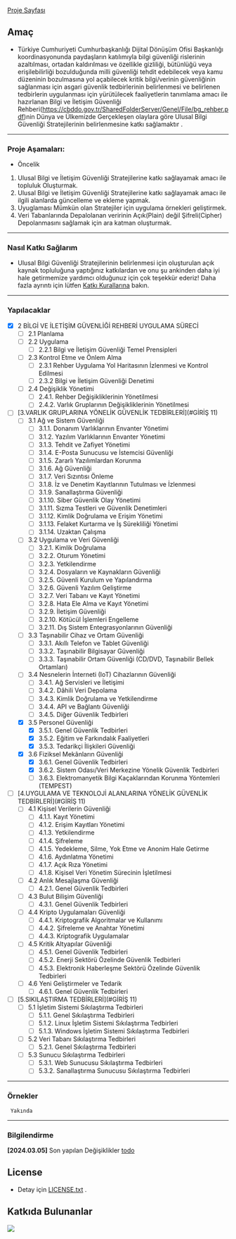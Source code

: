 [Proje Sayfası](https://pku-yuangroup.github.io/Open-Sora-Plan/) 
## Amaç
* Türkiye Cumhuriyeti Cumhurbaşkanlığı  Dijital Dönüşüm Ofisi Başkanlığı
koordinasyonunda paydaşların katılımıyla bilgi güvenliği rislerinin azaltılması, ortadan kaldırılması ve özellikle gizliliği,
bütünlüğü veya erişilebilirliği bozulduğunda milli güvenliği tehdit edebilecek veya kamu düzeninin
bozulmasına yol açabilecek kritik bilgi/verinin güvenliğinin sağlanması için asgari güvenlik tedbirlerinin
belirlenmesi ve belirlenen tedbirlerin uygulanması için yürütülecek faaliyetlerin tanımlama amacı ile hazırlanan    Bilgi ve İletişim Güvenliği Rehberi(https://cbddo.gov.tr/SharedFolderServer/Genel/File/bg_rehber.pdf)nin
Dünya ve Ülkemizde Gerçekleşen olaylara göre Ulusal Bilgi Güvenliği Stratejilerinin belirlenmesine katkı sağlamaktır .
---------
### Proje  Aşamaları:
- Öncelik
1. Ulusal Bilgi ve İletişim Güvenliği Stratejilerine katkı sağlayamak amacı ile topluluk Oluşturmak.
2. Ulusal Bilgi ve İletişim Güvenliği Stratejilerine katkı sağlayamak amacı ile ilgili alanlarda güncelleme ve ekleme yapmak.
3. Uyuglaması Mümkün olan Stratejiler için  uygulama örnekleri geliştirmek.
4. Veri Tabanlarında Depalolanan veririnin Açık(Plain) değil Şifreli(Cipher) Depolanmasını sağlamak için ara katman oluşturmak.
-----
### Nasıl Katkı Sağlarım
* Ulusal Bilgi Güvenliği Stratejilerinin belirlenmesi için oluşturulan  açık kaynak topluluğuna yaptığınız katkılardan ve onu şu ankinden daha iyi hale getirmemize yardımcı olduğunuz için çok teşekkür ederiz!
Daha fazla ayrıntı için lütfen [Katkı Kurallarına](docs/Contribution_Guidelines.md) bakın.
--------
### Yapılacaklar

- [X] 2 BİLGİ VE İLETİŞİM GÜVENLİĞİ REHBERİ UYGULAMA SÜRECİ
    - [ ] 2.1 Planlama        
    - [ ] 2.2 Uygulama
        - [ ] 2.2.1 Bilgi ve İletişim Güvenliği Temel Prensipleri
    - [ ] 2.3 Kontrol Etme ve Önlem Alma
        - [ ] 2.3.1 Rehber Uygulama Yol Haritasının İzlenmesi ve Kontrol Edilmesi
        - [ ] 2.3.2 Bilgi ve İletişim Güvenliği Denetimi
    - [ ] 2.4 Değişiklik Yönetimi
        - [ ] 2.4.1. Rehber Değişikliklerinin Yönetilmesi
        - [ ] 2.4.2. Varlık Gruplarının Değişikliklerinin Yönetilmesi
- [ ] [3.VARLIK GRUPLARINA YÖNELİK GÜVENLİK TEDBİRLERİ](#GİRİŞ 11)
    - [ ] 3.1 Ağ ve Sistem Güvenliği
        - [ ] 3.1.1. Donanım Varlıklarının Envanter Yönetimi
        - [ ] 3.1.2. Yazılım Varlıklarının Envanter Yönetimi
        - [ ] 3.1.3. Tehdit ve Zafiyet Yönetimi
        - [ ] 3.1.4. E-Posta Sunucusu ve İstemcisi Güvenliği
        - [ ] 3.1.5. Zararlı Yazılımlardan Korunma
        - [ ] 3.1.6. Ağ Güvenliği
        - [ ] 3.1.7. Veri Sızıntısı Önleme
        - [ ] 3.1.8. İz ve Denetim Kayıtlarının Tutulması ve İzlenmesi
        - [ ] 3.1.9. Sanallaştırma Güvenliği
        - [ ] 3.1.10. Siber Güvenlik Olay Yönetimi
        - [ ] 3.1.11. Sızma Testleri ve Güvenlik Denetimleri
        - [ ] 3.1.12. Kimlik Doğrulama ve Erişim Yönetimi
        - [ ] 3.1.13. Felaket Kurtarma ve İş Sürekliliği Yönetimi
        - [ ] 3.1.14. Uzaktan Çalışma
    - [ ] 3.2 Uygulama ve Veri Güvenliği
        - [ ] 3.2.1. Kimlik Doğrulama
        - [ ] 3.2.2. Oturum Yönetimi
        - [ ] 3.2.3. Yetkilendirme
        - [ ] 3.2.4. Dosyaların ve Kaynakların Güvenliği
        - [ ] 3.2.5. Güvenli Kurulum ve Yapılandırma
        - [ ] 3.2.6. Güvenli Yazılım Geliştirme
        - [ ] 3.2.7. Veri Tabanı ve Kayıt Yönetimi
        - [ ] 3.2.8. Hata Ele Alma ve Kayıt Yönetimi
        - [ ] 3.2.9. İletişim Güvenliği
        - [ ] 3.2.10. Kötücül İşlemleri Engelleme
        - [ ] 3.2.11. Dış Sistem Entegrasyonlarının Güvenliği
    - [ ] 3.3 Taşınabilir Cihaz ve Ortam Güvenliği
        - [ ] 3.3.1. Akıllı Telefon ve Tablet Güvenliği
        - [ ] 3.3.2. Taşınabilir Bilgisayar Güvenliği
        - [ ] 3.3.3. Taşınabilir Ortam Güvenliği (CD/DVD, Taşınabilir Bellek Ortamları)
    - [ ] 3.4 Nesnelerin İnterneti (IoT) Cihazlarının Güvenliği
        - [ ] 3.4.1. Ağ Servisleri ve İletişimi
        - [ ] 3.4.2. Dâhili Veri Depolama
        - [ ] 3.4.3. Kimlik Doğrulama ve Yetkilendirme
        - [ ] 3.4.4. API ve Bağlantı Güvenliği
        - [ ] 3.4.5. Diğer Güvenlik Tedbirleri
    - [X] 3.5 Personel Güvenliği
        - [X] 3.5.1. Genel Güvenlik Tedbirleri
        - [X] 3.5.2. Eğitim ve Farkındalık Faaliyetleri
        - [X] 3.5.3. Tedarikçi İlişkileri Güvenliği
    - [X] 3.6 Fiziksel Mekânların Güvenliği
        - [X] 3.6.1. Genel Güvenlik Tedbirleri
        - [X] 3.6.2. Sistem Odası/Veri Merkezine Yönelik Güvenlik Tedbirleri
        - [ ] 3.6.3. Elektromanyetik Bilgi Kaçaklarından Korunma Yöntemleri (TEMPEST)
- [ ] [4.UYGULAMA VE TEKNOLOJİ ALANLARINA YÖNELİK GÜVENLİK TEDBİRLERİ](#GİRİŞ 11)
    - [ ] 4.1 Kişisel Verilerin Güvenliği
        - [ ] 4.1.1. Kayıt Yönetimi
        - [ ] 4.1.2. Erişim Kayıtları Yönetimi
        - [ ] 4.1.3. Yetkilendirme
        - [ ] 4.1.4. Şifreleme
        - [ ] 4.1.5. Yedekleme, Silme, Yok Etme ve Anonim Hale Getirme
        - [ ] 4.1.6. Aydınlatma Yönetimi
        - [ ] 4.1.7. Açık Rıza Yönetimi
        - [ ] 4.1.8. Kişisel Veri Yönetim Sürecinin İşletilmesi
    - [ ] 4.2 Anlık Mesajlaşma Güvenliği
        - [ ] 4.2.1. Genel Güvenlik Tedbirleri
    - [ ] 4.3 Bulut Bilişim Güvenliği
        - [ ] 4.3.1. Genel Güvenlik Tedbirleri
    - [ ] 4.4 Kripto Uygulamaları Güvenliği
        - [ ] 4.4.1. Kriptografik Algoritmalar ve Kullanımı
        - [ ] 4.4.2. Şifreleme ve Anahtar Yönetimi
        - [ ] 4.4.3. Kriptografik Uygulamalar
    - [ ] 4.5 Kritik Altyapılar Güvenliği
        - [ ] 4.5.1. Genel Güvenlik Tedbirleri
        - [ ] 4.5.2. Enerji Sektörü Özelinde Güvenlik Tedbirleri
        - [ ] 4.5.3. Elektronik Haberleşme Sektörü Özelinde Güvenlik Tedbirleri
    - [ ] 4.6 Yeni Geliştirmeler ve Tedarik
        - [ ] 4.6.1. Genel Güvenlik Tedbirleri
- [ ] [5.SIKILAŞTIRMA TEDBİRLERİ](#GİRİŞ 11)
    - [ ] 5.1 İşletim Sistemi Sıkılaştırma Tedbirleri
        - [ ] 5.1.1. Genel Sıkılaştırma Tedbirleri
        - [ ] 5.1.2. Linux İşletim Sistemi Sıkılaştırma Tedbirleri
        - [ ] 5.1.3. Windows İşletim Sistemi Sıkılaştırma Tedbirleri
    - [ ] 5.2 Veri Tabanı Sıkılaştırma Tedbirleri
        - [ ] 5.2.1. Genel Sıkılaştırma Tedbirleri
    - [ ] 5.3 Sunucu Sıkılaştırma Tedbirleri
        - [ ] 5.3.1. Web Sunucusu Sıkılaştırma Tedbirleri
        - [ ] 5.3.2. Sanallaştırma Sunucusu Sıkılaştırma Tedbirleri

----
### Örnekler

     Yakında
---------------

### Bilgilendirme

**[2024.03.05]**  Son yapılan Değişiklikler [todo](https://github.com/PKU-YuanGroup/Open-Sora-Plan?tab=readme-ov-file#todo)

## License
* Detay için [LICENSE.txt](LICENSE.txt) .

## Katkıda Bulunanlar

<a href="https://github.com/PKU-YuanGroup/Open-Sora-Plan/graphs/contributors">
  <img src="https://contrib.rocks/image?repo=PKU-YuanGroup/Open-Sora-Plan" />
</a>









